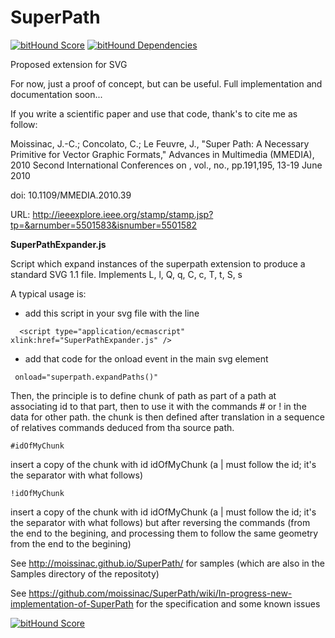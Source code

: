 SuperPath
=========

[![bitHound Score](https://www.bithound.io/github/moissinac/SuperPath/badges/score.svg)](https://www.bithound.io/github/moissinac/SuperPath)
[![bitHound Dependencies](https://www.bithound.io/github/moissinac/SuperPath/badges/dependencies.svg)](https://www.bithound.io/github/moissinac/SuperPath/master/dependencies/npm)

Proposed extension for SVG

For now, just a proof of concept, but can be useful. Full implementation and documentation soon...

If you write a scientific paper and use that code, thank's to cite me as follow:

Moissinac, J.-C.; Concolato, C.; Le Feuvre, J., "Super Path: A Necessary Primitive for Vector Graphic Formats," Advances in Multimedia (MMEDIA), 2010 Second International Conferences on , vol., no., pp.191,195, 13-19 June 2010

doi: 10.1109/MMEDIA.2010.39

URL: http://ieeexplore.ieee.org/stamp/stamp.jsp?tp=&arnumber=5501583&isnumber=5501582

**SuperPathExpander.js**

Script which expand instances of the superpath extension to produce a standard 
SVG 1.1 file. Implements L, l, Q, q, C, c, T, t, S, s

A typical usage is:

- add this script in your svg file with the line
```
  <script type="application/ecmascript" xlink:href="SuperPathExpander.js" />
```

- add that code for the onload event in the main svg element
```
 onload="superpath.expandPaths()"
```

Then, the principle is to define chunk of path as part of a path at associating id to that part, then to use it with the commands # or ! in the data for other path. the chunk is then defined after translation in a sequence of relatives commands deduced from tha source path. 

```
#idOfMyChunk
```
insert a copy of the chunk with id idOfMyChunk (a | must follow the id; it's the separator with what follows)

```
!idOfMyChunk
```
insert a copy of the chunk with id idOfMyChunk  (a | must follow the id; it's the separator with what follows) but after reversing the commands (from the end to the begining, and processing them to follow the same geometry from the end to the begining)

See http://moissinac.github.io/SuperPath/ for samples (which are also in the Samples directory of the repositoty)

See https://github.com/moissinac/SuperPath/wiki/In-progress-new-implementation-of-SuperPath for the specification and some known issues

<a href="https://www.bithound.io/github/moissinac/SuperPath"><img src="https://www.bithound.io/github/moissinac/SuperPath/badges/score.svg" alt="bitHound Score" /></a>
